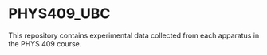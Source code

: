 # PHYS409_UBC

This repository contains experimental data collected from each apparatus in the PHYS 409 course.
